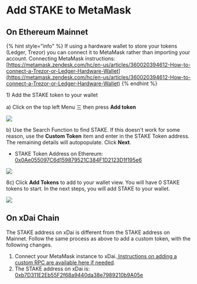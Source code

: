 # Add STAKE to MetaMask

## On Ethereum Mainnet

{% hint style="info" %}
If using a hardware wallet to store your tokens \(Ledger, Trezor\) you can connect it to MetaMask rather than importing your account. Connecting MetaMask instructions: [https://metamask.zendesk.com/hc/en-us/articles/360020394612-How-to-connect-a-Trezor-or-Ledger-Hardware-Wallet](https://metamask.zendesk.com/hc/en-us/articles/360020394612-How-to-connect-a-Trezor-or-Ledger-Hardware-Wallet)
{% endhint %}

1\) Add the STAKE token to your wallet

a\) Click on the top left Menu 三 then press **Add token**

![](../../../.gitbook/assets/mm1%20%281%29.png)

b\) Use the Search Function to find STAKE. If this doesn't work for some reason, use the **Custom Token** item and enter in the STAKE Token address. The remaining details will autopopulate. Click **Next**.

* STAKE Token Address on Ethereum: [0x0Ae055097C6d159879521C384F1D2123D1f195e6](https://etherscan.io/token/0x0Ae055097C6d159879521C384F1D2123D1f195e6)

![](../../../.gitbook/assets/mm2.png)

8c\) Click **Add Tokens** to add to your wallet view. You will have 0 STAKE tokens to start. In the next steps, you will add STAKE to your wallet.

![](../../../.gitbook/assets/mm3.png)

## On xDai Chain

The STAKE address on xDai is different from the STAKE address on Mainnet. Follow the same process as above to add a custom token, with the following changes.

1. Connect your MetaMask instance to xDai.[ Instructions on adding a custom RPC are available here if needed](../../../for-users/wallets/metamask/metamask-setup.md).
2. The STAKE address on xDai is: [0xb7D311E2Eb55F2f68a9440da38e7989210b9A05e](https://blockscout.com/xdai/mainnet/address/0xb7D311E2Eb55F2f68a9440da38e7989210b9A05e/transactions)


